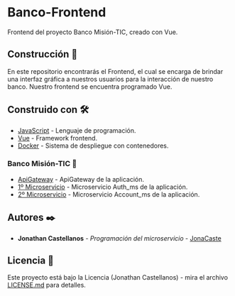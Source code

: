 # Banco-Frontend
Frontend del proyecto Banco Misión-TIC, creado con Vue.

## Construcción 🚀

En este repositorio encontrarás el Frontend, el cual se encarga de brindar una interfaz gráfica a nuestros usuarios para la interacción de nuestro banco. Nuestro frontend se encuentra programado Vue. 

## Construido con 🛠️

* [JavaScript](https://www.javascript.com/) - Lenguaje de programación.
* [Vue](https://vuejs.org/) - Framework frontend.
* [Docker](https://www.docker.com/) - Sistema de despliegue con contenedores.

### Banco Misión-TIC 📌

* [ApiGateway](https://github.com/JonaCaste/Banco-APIGateway) - ApiGateway de la aplicación.
* [1º Microservicio](https://github.com/JonaCaste/Banco-ms-Django) - Microservicio Auth_ms de la aplicación.
* [2º Microservicio](https://github.com/JonaCaste/Banco-ms-SpringBoot) - Microservicio Account_ms de la aplicación.

## Autores ✒️

* **Jonathan Castellanos** - *Programación del microservicio* - [JonaCaste](https://github.com/JonaCaste)

## Licencia 📄

Este proyecto está bajo la Licencia (Jonathan Castellanos) - mira el archivo [LICENSE.md](LICENSE.md) para detalles.

